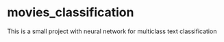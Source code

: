 # movies_classification
This is a small project with neural network for multiclass text classification
